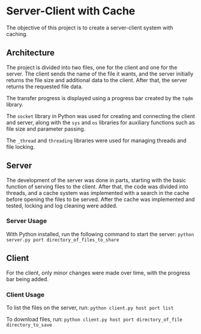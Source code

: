 # Server-Client with Cache

The objective of this project is to create a server-client system with caching.

## Architecture

The project is divided into two files, one for the client and one for the server. The client sends the name of the file it wants, and the server initially returns the file size and additional data to the client. After that, the server returns the requested file data.

The transfer progress is displayed using a progress bar created by the `tqdm` library.

The `socket` library in Python was used for creating and connecting the client and server, along with the `sys` and `os` libraries for auxiliary functions such as file size and parameter passing.

The `_thread` and `threading` libraries were used for managing threads and file locking.

## Server

The development of the server was done in parts, starting with the basic function of serving files to the client. After that, the code was divided into threads, and a cache system was implemented with a search in the cache before opening the files to be served. After the cache was implemented and tested, locking and log cleaning were added.

### Server Usage

With Python installed, run the following command to start the server: `python server.py port directory_of_files_to_share`

## Client

For the client, only minor changes were made over time, with the progress bar being added.

### Client Usage

To list the files on the server, run: `python client.py host port list`

To download files, run: `python client.py host port directory_of_file directory_to_save`
